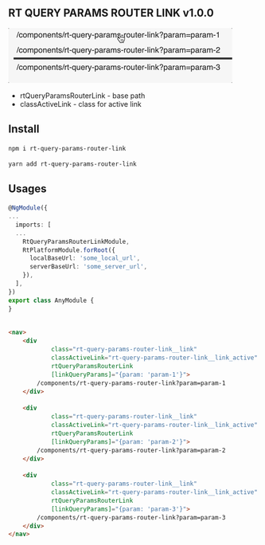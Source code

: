 ## RT QUERY PARAMS ROUTER LINK v1.0.0

![](/projects/rt-query-params-router-link/rt-query-params-router-link.gif)

- rtQueryParamsRouterLink - base path
- classActiveLink - class for active link

## Install
```bash
npm i rt-query-params-router-link
```

```bash
yarn add rt-query-params-router-link
```


## Usages

```ts
@NgModule({
...
  imports: [
  ...
    RtQueryParamsRouterLinkModule,
    RtPlatformModule.forRoot({
      localBaseUrl: 'some_local_url',
      serverBaseUrl: 'some_server_url',
    }),
  ],
})
export class AnyModule {
}
```


```html

<nav>
    <div
            class="rt-query-params-router-link__link"
            classActiveLink="rt-query-params-router-link__link_active"
            rtQueryParamsRouterLink
            [linkQueryParams]="{param: 'param-1'}">
        /components/rt-query-params-router-link?param=param-1
    </div>

    <div
            class="rt-query-params-router-link__link"
            classActiveLink="rt-query-params-router-link__link_active"
            rtQueryParamsRouterLink
            [linkQueryParams]="{param: 'param-2'}">
        /components/rt-query-params-router-link?param=param-2
    </div>

    <div
            class="rt-query-params-router-link__link"
            classActiveLink="rt-query-params-router-link__link_active"
            rtQueryParamsRouterLink
            [linkQueryParams]="{param: 'param-3'}">
        /components/rt-query-params-router-link?param=param-3
    </div>
</nav>
```
